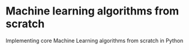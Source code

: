 # Machine learning algorithms from scratch
Implementing core Machine Learning algorithms from scratch in Python 
